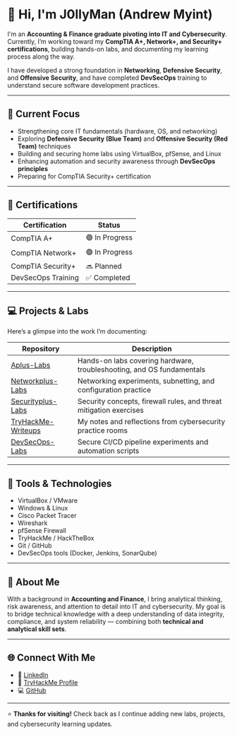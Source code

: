 # 👋 Hi, I'm J0llyMan (Andrew Myint)

I'm an **Accounting & Finance graduate pivoting into IT and Cybersecurity**.  
Currently, I’m working toward my **CompTIA A+, Network+, and Security+ certifications**, building hands-on labs, and documenting my learning process along the way.  

I have developed a strong foundation in **Networking**, **Defensive Security**, and **Offensive Security**, and have completed **DevSecOps** training to understand secure software development practices.

---

## 🧠 Current Focus
- Strengthening core IT fundamentals (hardware, OS, and networking)  
- Exploring **Defensive Security (Blue Team)** and **Offensive Security (Red Team)** techniques  
- Building and securing home labs using VirtualBox, pfSense, and Linux  
- Enhancing automation and security awareness through **DevSecOps principles**  
- Preparing for CompTIA Security+ certification  

---

## 🧩 Certifications
| Certification | Status |
|----------------|---------|
| CompTIA A+ | 🟢 In Progress |
| CompTIA Network+ | 🟢 In Progress |
| CompTIA Security+ | 🔜 Planned |
| DevSecOps Training | ✅ Completed |

---

## 💻 Projects & Labs
Here’s a glimpse into the work I’m documenting:

| Repository | Description |
|-------------|-------------|
| [Aplus-Labs](https://github.com/yourusername/Aplus-Labs) | Hands-on labs covering hardware, troubleshooting, and OS fundamentals |
| [Networkplus-Labs](https://github.com/yourusername/Networkplus-Labs) | Networking experiments, subnetting, and configuration practice |
| [Securityplus-Labs](https://github.com/yourusername/Securityplus-Labs) | Security concepts, firewall rules, and threat mitigation exercises |
| [TryHackMe-Writeups](https://github.com/yourusername/TryHackMe-Writeups) | My notes and reflections from cybersecurity practice rooms |
| [DevSecOps-Labs](https://github.com/yourusername/DevSecOps-Labs) | Secure CI/CD pipeline experiments and automation scripts |

---

## 🧰 Tools & Technologies
- VirtualBox / VMware  
- Windows & Linux  
- Cisco Packet Tracer  
- Wireshark  
- pfSense Firewall  
- TryHackMe / HackTheBox  
- Git / GitHub  
- DevSecOps tools (Docker, Jenkins, SonarQube)  

---

## 🌱 About Me
With a background in **Accounting and Finance**, I bring analytical thinking, risk awareness, and attention to detail into IT and cybersecurity. My goal is to bridge technical knowledge with a deep understanding of data integrity, compliance, and system reliability — combining both **technical and analytical skill sets**.

---

## 🌐 Connect With Me
- 💼 [LinkedIn](https://www.linkedin.com/in/andrew-myint-cu/)  
- 🔗 [TryHackMe Profile](https://tryhackme.com/p/J0llyMan)  
- 💻 [GitHub](https://github.com/J0llyMan)

---

⭐ **Thanks for visiting!** Check back as I continue adding new labs, projects, and cybersecurity learning updates.
